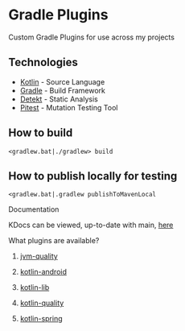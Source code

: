 # Gradle Plugins

Custom Gradle Plugins for use across my projects

## Technologies

* [Kotlin](https://kotlinlang.org/) - Source Language
* [Gradle](https://gradle.org/) - Build Framework
* [Detekt](https://detekt.github.io/detekt/) - Static Analysis
* [Pitest](https://pitest.org/) - Mutation Testing Tool

## How to build

`<gradlew.bat|./gradlew> build`

## How to publish locally for testing

`<gradlew.bat|.gradlew publishToMavenLocal`

Documentation

KDocs can be viewed, up-to-date with main, [here](https://tdp0516.github.io/gradle-plugins/html/index.html)

What plugins are available?

1. [jvm-quality](https://tdp0516.github.io/gradle-plugins/html/gradle-plugins/com.tpero.gradle.jvm/-jvm-quality-plugin/index.html)

1. [kotlin-android](https://tdp0516.github.io/gradle-plugins/html/gradle-plugins/com.tpero.gradle.kotlin/-kotlin-android-plugin/index.html)

1. [kotlin-lib](https://tdp0516.github.io/gradle-plugins/html/gradle-plugins/com.tpero.gradle.kotlin/-kotlin-lib-plugin/index.html)

1. [kotlin-quality](https://tdp0516.github.io/gradle-plugins/html/gradle-plugins/com.tpero.gradle.kotlin/-kotlin-quality-plugin/index.html)

1. [kotlin-spring](https://tdp0516.github.io/gradle-plugins/html/gradle-plugins/com.tpero.gradle.kotlin/-kotlin-spring-plugin/index.html)
